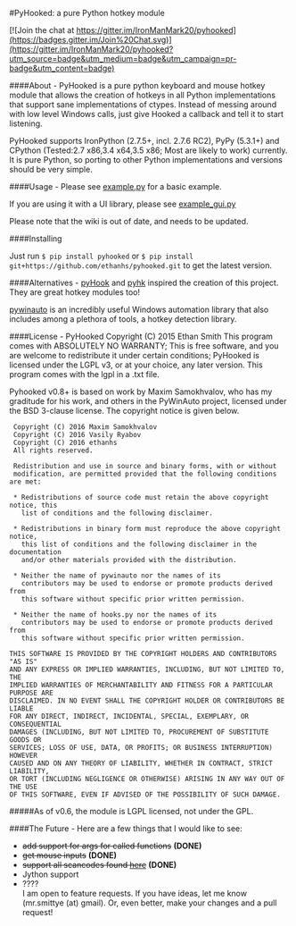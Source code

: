 #PyHooked: a pure Python hotkey module


[![Join the chat at https://gitter.im/IronManMark20/pyhooked](https://badges.gitter.im/Join%20Chat.svg)](https://gitter.im/IronManMark20/pyhooked?utm_source=badge&utm_medium=badge&utm_campaign=pr-badge&utm_content=badge)


####About - 
PyHooked is a pure python keyboard and mouse hotkey module that allows the creation of hotkeys in all Python implementations that support sane implementations of ctypes. Instead of messing around with low level Windows calls, just give Hooked a callback and tell it to start listening.

PyHooked supports IronPython (2.7.5+, incl. 2.7.6 RC2), PyPy (5.3.1+) and CPython (Tested:2.7 x86,3.4 x64,3.5 x86; Most are likely to work) currently. It is pure Python, so porting to other Python implementations and versions should be very simple.

####Usage - 
Please see [example.py](https://github.com/ethanhs/pyhooked/blob/master/example.py) for a basic example.

If you are using it with a UI library, please see [example_gui.py](https://github.com/ethanhs/pyhooked/blob/master/example_gui.py)

Please note that the wiki is out of date, and needs to be updated.

####Installing

Just run `$ pip install pyhooked` or
`$ pip install git+https://github.com/ethanhs/pyhooked.git` to get the latest version.


####Alternatives -
[pyHook](http://sourceforge.net/projects/pyhook/) and [pyhk](https://github.com/schurpf/pyhk) inspired the creation of this project. They are great hotkey modules too!

[pywinauto](https://github.com/pywinauto/pywinauto) is an incredibly useful Windows automation library that also includes among a plethora of tools, a hotkey detection library.

####License - 
PyHooked  Copyright (C) 2015  Ethan Smith
This program comes with ABSOLUTELY NO WARRANTY;
This is free software, and you are welcome to redistribute it
under certain conditions;
PyHooked is licensed under the LGPL v3, or at your choice, any later version. This program comes with the lgpl in a .txt file.

Pyhooked v0.8+ is based on work by Maxim Samokhvalov, who has my graditude for his work, and others in the PyWinAuto project, licensed under the BSD 3-clause license. The copyright notice is given below.

     Copyright (C) 2016 Maxim Samokhvalov
     Copyright (C) 2016 Vasily Ryabov
     Copyright (C) 2016 ethanhs
     All rights reserved.
    
     Redistribution and use in source and binary forms, with or without
     modification, are permitted provided that the following conditions are met:
    
     * Redistributions of source code must retain the above copyright notice, this
       list of conditions and the following disclaimer.
    
     * Redistributions in binary form must reproduce the above copyright notice,
       this list of conditions and the following disclaimer in the documentation
       and/or other materials provided with the distribution.
    
     * Neither the name of pywinauto nor the names of its
       contributors may be used to endorse or promote products derived from
       this software without specific prior written permission.
    
     * Neither the name of hooks.py nor the names of its
       contributors may be used to endorse or promote products derived from
       this software without specific prior written permission.
    
    THIS SOFTWARE IS PROVIDED BY THE COPYRIGHT HOLDERS AND CONTRIBUTORS "AS IS"
    AND ANY EXPRESS OR IMPLIED WARRANTIES, INCLUDING, BUT NOT LIMITED TO, THE
    IMPLIED WARRANTIES OF MERCHANTABILITY AND FITNESS FOR A PARTICULAR PURPOSE ARE
    DISCLAIMED. IN NO EVENT SHALL THE COPYRIGHT HOLDER OR CONTRIBUTORS BE LIABLE
    FOR ANY DIRECT, INDIRECT, INCIDENTAL, SPECIAL, EXEMPLARY, OR CONSEQUENTIAL
    DAMAGES (INCLUDING, BUT NOT LIMITED TO, PROCUREMENT OF SUBSTITUTE GOODS OR
    SERVICES; LOSS OF USE, DATA, OR PROFITS; OR BUSINESS INTERRUPTION) HOWEVER
    CAUSED AND ON ANY THEORY OF LIABILITY, WHETHER IN CONTRACT, STRICT LIABILITY,
    OR TORT (INCLUDING NEGLIGENCE OR OTHERWISE) ARISING IN ANY WAY OUT OF THE USE
    OF THIS SOFTWARE, EVEN IF ADVISED OF THE POSSIBILITY OF SUCH DAMAGE. 



#####As of v0.6, the module is LGPL licensed, not under the GPL.

####The Future - 
Here are a few things that I would like to see:
* ~~add support for args for called functions~~  __(DONE)__
* ~~get mouse inputs~~  __(DONE)__
* ~~support all scancodes found [here](https://msdn.microsoft.com/en-us/library/aa299374%28v=vs.60%29.aspx)~~  __(DONE)__
* Jython support
* ????<br>
I am open to feature requests. If you have ideas, let me know (mr.smittye (at) gmail). Or, even better, make your changes and a pull request!
